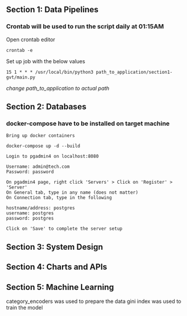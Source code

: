 ## Section 1: Data Pipelines

### Crontab will be used to run the script daily at 01:15AM

Open crontab editor 

`crontab -e`

Set up job with the below values

`15 1 * * * /usr/local/bin/python3 path_to_application/section1-gvt/main.py`

*change path_to_application to actual path*

## Section 2: Databases

### docker-compose have to be installed on target machine

```
Bring up docker containers 

docker-compose up -d --build

Login to pgadmin4 on localhost:8080

Username: admin@tech.com
Password: password

On pgadmin4 page, right click 'Servers' > Click on 'Register' > 'Server'
On General tab, type in any name (does not matter)
On Connection tab, type in the following

hostname/address: postgres
username: postgres
password: postgres

Click on 'Save' to complete the server setup
```

## Section 3: System Design

## Section 4: Charts and APIs

## Section 5: Machine Learning

category_encoders was used to prepare the data
gini index was used to train the model
